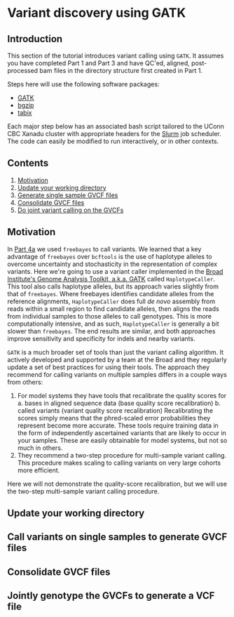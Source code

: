 # Variant discovery using GATK

## Introduction

This section of the tutorial introduces variant calling using `GATK`. It assumes you have completed Part 1 and Part 3 and have QC'ed, aligned, post-processed bam files in the directory structure first created in Part 1. 

Steps here will use the following software packages:

- [ GATK ](https://software.broadinstitute.org/gatk/)
- [ bgzip ](http://www.htslib.org/doc/bgzip.html)
- [ tabix ](http://www.htslib.org/doc/tabix.html)

Each major step below has an associated bash script tailored to the UConn CBC Xanadu cluster with appropriate headers for the [Slurm](https://slurm.schedmd.com/documentation.html) job scheduler. The code can easily be modified to run interactively, or in other contexts. 


## Contents
  
1.    [ Motivation ](#Motivation)
2.    [ Update your working directory ](#Update-your-working-directory)  
3.    [ Generate single sample GVCF files ]()
4.    [ Consolidate GVCF files]()
5.    [ Do joint variant calling on the GVCFs ]()

## Motivation

In [Part 4a](/Part4a_freebayes.md) we used `freebayes` to call variants. We learned that a key advantage of `freebayes` over `bcftools` is the use of haplotype alleles to overcome uncertainty and stochasticity in the representation of complex variants. Here we're going to use a variant caller implemented in the [Broad Institute's Genome Analysis Toolkit, a.k.a. GATK](https://software.broadinstitute.org/gatk/) called `HaplotypeCaller`. This tool also calls haplotype alleles, but its approach varies slightly from that of `freebayes`. Where freebayes identifies candidate alleles from the reference alignments, `HaplotypeCaller` does full _de novo_ assembly from reads within a small region to find candidate alleles, then aligns the reads from individual samples to those alleles to call genotypes. This is more computationally intensive, and as such, `HaplotypeCaller` is generally a bit slower than `freebayes`. The end results are similar, and both approaches improve sensitivity and specificity for indels and nearby variants. 

`GATK` is a much broader set of tools than just the variant calling algorithm. It actively developed and supported by a team at the Broad and they regularly update a set of best practices for using their tools. The approach they recommend for calling variants on multiple samples differs in a couple ways from others:

1. For model systems they have tools that recalibrate the quality scores for
	a. bases in aligned sequence data (base quality score recalibration)
	b. called variants (variant quality score recalibration)
 Recalibrating the scores simply means that the phred-scaled error probabilities they represent become more accurate. These tools require training data in the form of independently ascertained variants that are likely to occur in your samples. These are easily obtainable for model systems, but not so much in others. 
2. They recommend a two-step procedure for multi-sample variant calling. This procedure makes scaling to calling variants on very large cohorts more efficient. 

Here we will not demonstrate the quality-score recalibration, but we will use the two-step multi-sample variant calling procedure. 

## Update your working directory


## Call variants on single samples to generate GVCF files

## Consolidate GVCF files

## Jointly genotype the GVCFs to generate a VCF file

